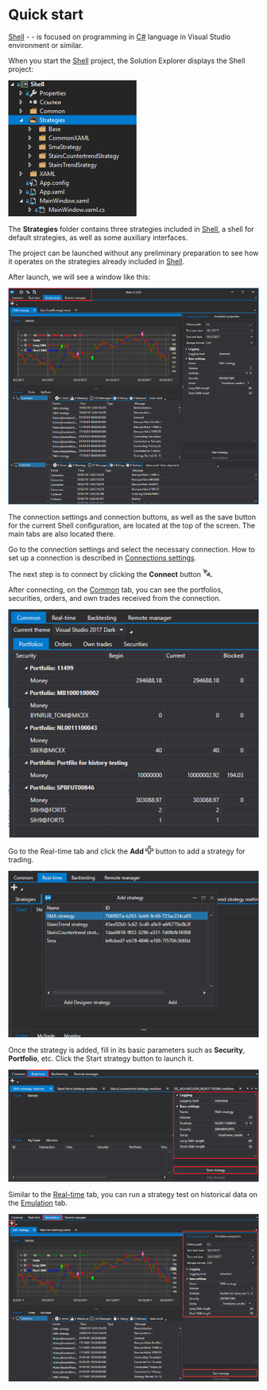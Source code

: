 # Quick start

[Shell](../shell.md) \- \- is focused on programming in [C\#](https://en.wikipedia.org/wiki/C_Sharp_(programming_language)) language in Visual Studio environment or similar.

When you start the [Shell](../shell.md) project, the Solution Explorer displays the Shell project:

![Shell Quick start 00](../../images/shell_quick_start_00.png)

The **Strategies** folder contains three strategies included in [Shell](../shell.md), a shell for default strategies, as well as some auxiliary interfaces.

The project can be launched without any preliminary preparation to see how it operates on the strategies already included in [Shell](../shell.md).

After launch, we will see a window like this:

![Shell Quick start 01](../../images/shell_quick_start_01.png)

The connection settings and connection buttons, as well as the save button for the current Shell configuration, are located at the top of the screen. The main tabs are also located there.

Go to the connection settings and select the necessary connection. How to set up a connection is described in [Connections settings](connections_settings.md).

The next step is to connect by clicking the **Connect** button ![Designer The quick access toolbar 00](../../images/designer_quick_access_toolbar_00.png).

After connecting, on the [Common](user_interface/common.md) tab, you can see the portfolios, securities, orders, and own trades received from the connection.

![Shell Quick start 02](../../images/shell_quick_start_02.png)

Go to the Real\-time tab and click the **Add** ![Designer Creation tool 00](../../images/designer_creation_tool_00.png) button to add a strategy for trading.

![Shell Quick start 03](../../images/shell_quick_start_03.png)

Once the strategy is added, fill in its basic parameters such as **Security**, **Portfolio**, etc. Click the Start strategy button to launch it.

![Shell Quick start 04](../../images/shell_quick_start_04.png)

Similar to the [Real\-time](user_interface/real_time.md) tab, you can run a strategy test on historical data on the [Emulation](user_interface/emulation.md) tab.

![Shell Quick start 05](../../images/shell_quick_start_05.png)
